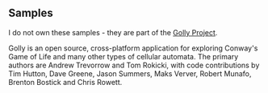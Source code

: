 ## Samples

I do not own these samples - they are part of the [Golly Project](http://golly.sourceforge.net/).

Golly is an open source, cross-platform application for exploring Conway's Game of Life and many other types of cellular automata. The primary authors are Andrew Trevorrow and Tom Rokicki, with code contributions by Tim Hutton, Dave Greene, Jason Summers, Maks Verver, Robert Munafo, Brenton Bostick and Chris Rowett.